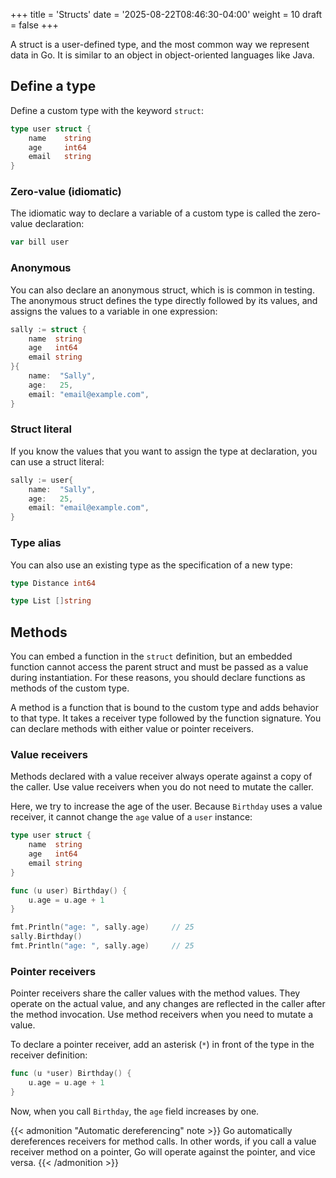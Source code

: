 +++
title = 'Structs'
date = '2025-08-22T08:46:30-04:00'
weight = 10
draft = false
+++

A struct is a user-defined type, and the most common way we represent data in Go. It is similar to an object in object-oriented languages like Java.

## Define a type

Define a custom type with the keyword `struct`:

```go
type user struct {
    name    string
    age     int64
    email   string
}
```

### Zero-value (idiomatic)

The idiomatic way to declare a variable of a custom type is called the zero-value declaration:

```go
var bill user
```

### Anonymous

You can also declare an anonymous struct, which is is common in testing. The anonymous struct defines the type directly followed by its values, and assigns the values to a variable in one expression:

```go
sally := struct {
    name  string
    age   int64
    email string
}{
    name:  "Sally",
    age:   25,
    email: "email@example.com",
}
```

### Struct literal

If you know the values that you want to assign the type at declaration, you can use a struct literal:

```go
sally := user{
    name:  "Sally",
    age:   25,
    email: "email@example.com",
}
```

### Type alias

You can also use an existing type as the specification of a new type:

```go
type Distance int64

type List []string
```

## Methods

You can embed a function in the `struct` definition, but an embedded function cannot access the parent struct and must be passed as a value during instantiation. For these reasons, you should declare functions as methods of the custom type.

A method is a function that is bound to the custom type and adds behavior to that type. It takes a receiver type followed by the function signature. You can declare methods with either value or pointer receivers.

### Value receivers

Methods declared with a value receiver always operate against a copy of the caller. Use value receivers when you do not need to mutate the caller.

Here, we try to increase the age of the user. Because `Birthday` uses a value receiver, it cannot change the `age` value of a `user` instance:

```go
type user struct {
	name  string
	age   int64
	email string
}

func (u user) Birthday() {
	u.age = u.age + 1
}

fmt.Println("age: ", sally.age)     // 25
sally.Birthday()
fmt.Println("age: ", sally.age)     // 25
```

### Pointer receivers

Pointer receivers share the caller values with the method values. They operate on the actual value, and any changes are reflected in the caller after the method invocation. Use method receivers when you need to mutate a value.

To declare a pointer receiver, add an asterisk (`*`) in front of the type in the receiver definition:

```go
func (u *user) Birthday() {
	u.age = u.age + 1
}
```
Now, when you call `Birthday`, the `age` field increases by one.

{{< admonition "Automatic dereferencing" note >}}
Go automatically dereferences receivers for method calls. In other words, if you call a value receiver method on a pointer, Go will operate against the pointer, and vice versa.
{{< /admonition >}}